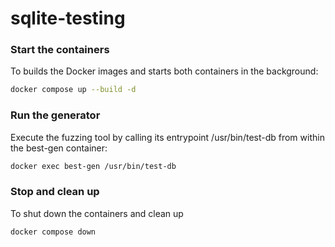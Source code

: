 # sqlite-testing

### Start the containers
To builds the Docker images and starts both containers in the background:

```bash
docker compose up --build -d
```

### Run the generator
Execute the fuzzing tool by calling its entrypoint /usr/bin/test-db from within the best-gen container:

```bash
docker exec best-gen /usr/bin/test-db
```

### Stop and clean up

To shut down the containers and clean up
```bash
docker compose down
```
